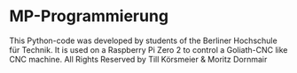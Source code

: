 # MP-Programmierung

This Python-code was developed by students of the Berliner Hochschule für Technik. It is used on a Raspberry Pi Zero 2 to control a Goliath-CNC like CNC machine.
All Rights Reserved by Till Körsmeier & Moritz Dornmair
